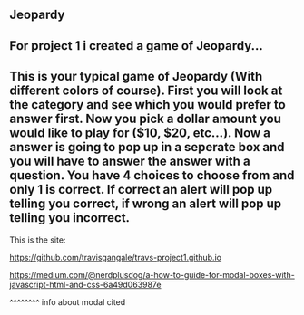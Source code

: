 Jeopardy
----------------------------------------------------------------------------------------
For project 1 i created a game of Jeopardy...
----------------------------------------------------------------------------------------
This is your typical game of Jeopardy (With different colors of course). 
First you will look at the category and see which you would prefer to answer first.
Now you pick a dollar amount you would like to play for ($10, $20, etc...).
Now a answer is going to pop up in a seperate box and you will have to answer the
answer with a question. You have 4 choices to choose from and only 1 is correct.
If correct an alert will pop up telling you correct, if wrong an alert will pop up telling you incorrect.
----------------------------------------------------------------------------------------

















This is the site:

https://github.com/travisgangale/travs-project1.github.io












https://medium.com/@nerdplusdog/a-how-to-guide-for-modal-boxes-with-javascript-html-and-css-6a49d063987e

^^^^^^^^ info about modal cited